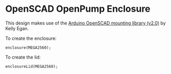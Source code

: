 # OpenSCAD OpenPump Enclosure

This design makes use of the [Arduino OpenSCAD mounting library (v2.0)](http://www.thingiverse.com/thing:64008) by Kelly Egan.

To create the enclosure:

	enclosure(MEGA2560);

To create the lid:

	enclosureLid(MEGA2560);	



